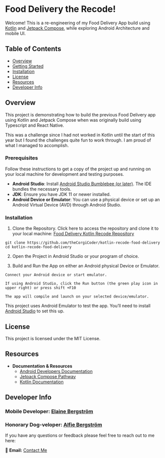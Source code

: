 
# Food Delivery the Recode!

Welcome! This is a re-engineering of my Food Delivery App build using [Kotlin](https://kotlinlang.org) 
and [Jetpack Compose](https://developer.android.com/jetpack/compose), while exploring Android Architecture and mobile UI.

## Table of Contents

- [Overview](#overview)
- [Getting Started](#getting-started)
- [Installation](#installation)
- [License](#license)
- [Resources](#resources)
- [Developer Info](#developer-info)

## Overview

This project is demonstrating how to build the previous Food Delivery app using Kotlin and Jetpack Compose when was originally
build using Typescript and React Native. 

This was a challenge since I had not worked in Kotlin until the start of this year but I found the challenges quite fun to work through. I am
proud of what I managed to accomplish.


### Prerequisites

Follow these instructions to get a copy of the project up and running on your local machine for development and testing purposes.

- **Android Studio**: Install [Android Studio Bumblebee (or later)](https://developer.android.com/studio). The IDE bundles the necessary tools.
- **JDK**: Ensure you have JDK 11 or newer installed.
- **Android Device or Emulator**: You can use a physical device or set up an Android Virtual Device (AVD) through Android Studio.

### Installation

1. Clone the Repository. Click here to access the repository and clone it to your
   local machine: [Food Delivery Kotlin Recode Repository](https://github.com/theCorgiCoder/kotlin-recode-food-delivery)

```
git clone https://github.com/theCorgiCoder/kotlin-recode-food-delivery
cd kotlin-recode-food-delivery

```

2. Open the Project in Android Studio or your program of choice.

3. Build and Run the App on either an Android physical Device or Emulator.

```
Connect your Android device or start emulator.

If using Android Studio, click the Run button (the green play icon in upper right) or press shift +F10

The app will compile and launch on your selected device/emulator.
```

This project uses Android Emulator to test the app. You’ll need to install [Android Studio](https://developer.android.com/studio) to set this up.

## License
This project is licensed under the MIT License. 


## Resources

- **Documentation & Resources**
    - [Android Developers Documentation](https://developer.android.com/)
    - [Jetpack Compose Pathway](https://developer.android.com/jetpack/compose/tutorial)
    - [Kotlin Documentation](https://kotlinlang.org/docs/home.html)


## Developer Info

### Mobile Developer: [Elaine Bergström](https://se.linkedin.com/in/elaine-bergstrom)

### Honorary Dog-veloper: [Alfie Bergström](https://avatars.githubusercontent.com/u/91662745?v=4)

If you have any questions or feedback please feel free to reach out to me here:

📧 **Email:** [Contact Me](elainebergstrom26@gmail.com)
